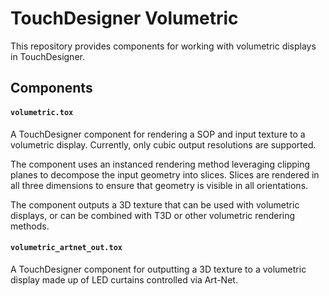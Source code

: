 # TouchDesigner Volumetric

This repository provides components for working with volumetric displays in
TouchDesigner.

## Components

#### `volumetric.tox`

A TouchDesigner component for rendering a SOP and input texture to a volumetric
display. Currently, only cubic output resolutions are supported.

The component uses an instanced rendering method leveraging clipping planes to
decompose the input geometry into slices. Slices are rendered in all three
dimensions to ensure that geometry is visible in all orientations.

The component outputs a 3D texture that can be used with volumetric displays,
or can be combined with T3D or other volumetric rendering methods.

#### `volumetric_artnet_out.tox`

A TouchDesigner component for outputting a 3D texture to a volumetric display
made up of LED curtains controlled via Art-Net.

